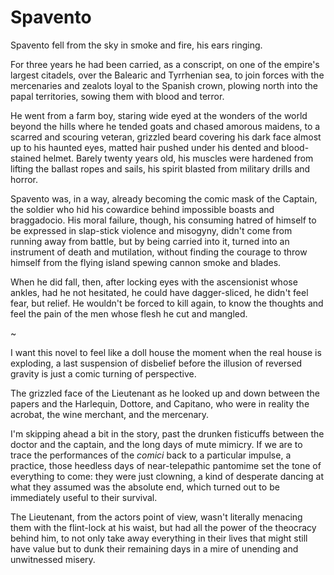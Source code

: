 
# Spavento 

Spavento fell from the sky in smoke and fire, his ears ringing.

For three years he had been carried, as a conscript, on one of the empire's largest citadels, over the Balearic and Tyrrhenian sea, to join forces with the mercenaries and zealots loyal to the Spanish crown, plowing north into the papal territories, sowing them with blood and terror.

He went from a farm boy, staring wide eyed at the wonders of the world beyond the hills where he tended goats and chased amorous maidens, to a scarred and scouring veteran, grizzled beard covering his dark face almost up to his haunted eyes, matted hair pushed under his dented and blood-stained helmet. Barely twenty years old, his muscles were hardened from lifting the ballast ropes and sails, his spirit blasted from military drills and horror.

Spavento was, in a way, already becoming the comic mask of the Captain, the soldier who hid his cowardice behind impossible boasts and braggadocio. His moral failure, though, his consuming hatred of himself to be expressed in slap-stick violence and misogyny, didn't come from running away from battle, but by being carried into it, turned into an instrument of death and mutilation, without finding the courage to throw himself from the flying island spewing cannon smoke and blades.

When he did fall, then, after locking eyes with the ascensionist whose ankles, had he not hesitated, he could have dagger-sliced, he didn't feel fear, but relief. He wouldn't be forced to kill again, to know the thoughts and feel the pain of the men whose flesh he cut and mangled. 

~

I want this novel to feel like a doll house the moment when the real house is exploding, a last suspension of disbelief before the illusion of reversed gravity is just a comic turning of perspective.


<!--In earlier imaginings, the Lieutenant was pointing a gun at them, trying to decide if he should shoot. I like the meta flavor of the outranking officer pretending to read a document in Italian.-->

The grizzled face of the Lieutenant as he looked up and down between the papers and the Harlequin, Dottore, and Capitano, who were in reality the acrobat, the wine merchant, and the mercenary. 

I'm skipping ahead a bit in the story, past the drunken fisticuffs between the doctor and the captain, and the long days of mute mimicry. If we are to trace the performances of the *comici* back to a particular impulse, a practice, those heedless days of near-telepathic pantomime set the tone of everything to come: they were just clowning, a kind of desperate dancing at what they assumed was the absolute end, which turned out to be immediately useful to their survival.

The Lieutenant, from the actors point of view, wasn't literally menacing them with the flint-lock at his waist, but had all the power of the theocracy behind him, to not only take away everything in their lives that might still have value but to dunk their remaining days in a mire of unending and unwitnessed misery. 